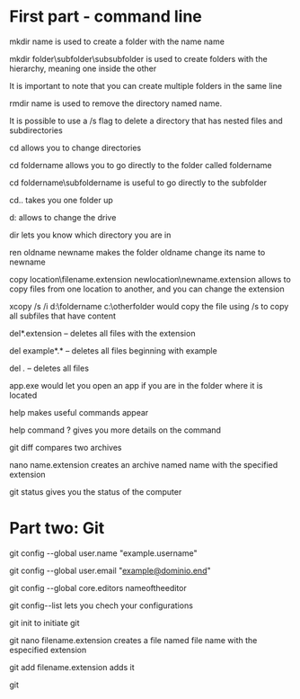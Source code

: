 # First part - command line

 mkdir name is used to create a folder with the name name
 
 mkdir folder\subfolder\subsubfolder is used to create folders with the hierarchy, meaning one inside the other
 
 It is important to note that you can create multiple folders in the same line
 
 
 rmdir name is used to remove the directory named name. 
 
 It is possible to use a /s flag to delete a directory that has nested files and subdirectories
 
 cd allows you to change directories

 cd foldername allows you to go directly to the folder called foldername

 cd foldername\subfoldername is useful to go directly to the subfolder

 cd.. takes you one folder up

 d: allows to change the drive

 dir lets you know which directory you are in

 ren oldname newname makes the folder oldname change its name to newname

 copy location\filename.extension newlocation\newname.extension allows to copy files from one location to another, and you can change the extension

 xcopy /s /i d:\foldername c:\otherfolder would copy the file using /s to copy all subfiles that have content

 del*.extension – deletes all files with the extension

 del example*.* – deletes all files beginning with example 

 del *.* – deletes all files

 app.exe would let you open an app if you are in the folder where it is located

 help makes useful commands appear

 help command \? gives you more details on the command 

 git diff compares two archives

 nano name.extension creates an archive named name with the specified extension

 git status gives you the status of the computer

 
# Part two: Git

 git config --global user.name "example.username"

 git config --global user.email "example@dominio.end"

 git config --global core.editors nameoftheeditor

 git config--list lets you chech your configurations

 git init to initiate git

 git nano filename.extension creates a file named file name with the especified extension

 git add filename.extension adds it

 git 
 
 
